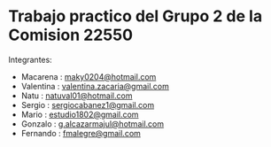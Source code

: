 # Trabajo practico del Grupo 2 de la Comision 22550
Integrantes:
 - Macarena : maky0204@hotmail.com
 - Valentina : valentina.zacaria@gmail.com
 - Natu : natuval01@hotmail.com
 - Sergio : sergiocabanez1@gmail.com
 - Mario : estudio1802@gmail.com
 - Gonzalo : g.alcazarmajul@hotmail.com
 - Fernando : fmalegre@gmail.com
